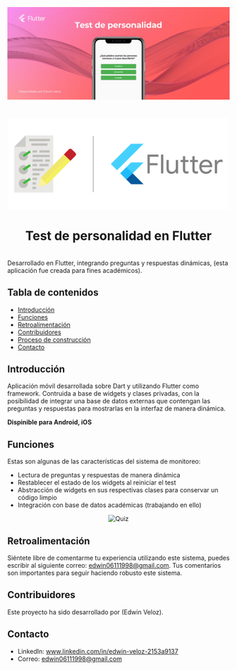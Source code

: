 <p align="center">
<img width="1200" src="https://github.com/edwin06111998/Imagenes/blob/main/Proceso%20Chatbot/Header%20Test.jpg">
</p>

<h1 align="center"></h1>
<p align="center">  
  <img src="https://github.com/edwin06111998/Imagenes/blob/main/Proceso%20Chatbot/Logo%20Quiz.png" width="500"></a>
  <br>
</p>

<p align="center">
  <h1 align="center"> Test de personalidad en Flutter </h1> <br>
  Desarrollado en Flutter, integrando preguntas y respuestas dinámicas, (esta aplicación fue creada para fines académicos).
</p>

## Tabla de contenidos

- [Introducción](#introduction)
- [Funciones](#features)
- [Retroalimentación](#feedback)
- [Contribuidores](#contributors)
- [Proceso de construcción](#build-process)
- [Contacto](#acknowledgments)

## Introducción

Aplicación móvil desarrollada sobre Dart y utilizando Flutter como framework. Contruida a base de widgets y clases privadas, con la posibilidad de integrar una base de datos externas que contengan las preguntas y respuestas para mostrarlas en la interfaz de manera dinámica.

**Dispinible para Android, iOS**

## Funciones

Estas son algunas de las características del sistema de monitoreo:

* Lectura de preguntas y respuestas de manera dinámica
* Restablecer el estado de los widgets al reiniciar el test
* Abstracción de widgets en sus respectivas clases para conservar un código limpio
* Integración con base de datos académicas (trabajando en ello)

<p align="center">
   <img src="https://github.com/edwin06111998/Imagenes/blob/main/Proceso%20Chatbot/Proceso%20Quiz.gif" alt="Quiz"/>
</p>


## Retroalimentación

Siéntete libre de comentarme tu experiencia utilizando este sistema, puedes escribir al siguiente correo: edwin06111998@gmail.com. Tus comentarios son importantes para seguir haciendo robusto este sistema.

## Contribuidores

Este proyecto ha sido desarrollado por (Edwin Veloz).

## Contacto

- LinkedIn: www.linkedin.com/in/edwin-veloz-2153a9137
- Correo: edwin06111998@gmail.com
